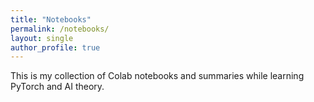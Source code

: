 ```yaml
---
title: "Notebooks"
permalink: /notebooks/
layout: single
author_profile: true
---
```


This is my collection of Colab notebooks and summaries while learning PyTorch and AI theory.

<!-- You can embed notebooks or link out to Colab -->
